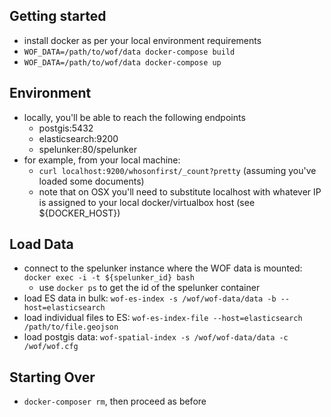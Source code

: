 ## Getting started
* install docker as per your local environment requirements
* `WOF_DATA=/path/to/wof/data docker-compose build`
* `WOF_DATA=/path/to/wof/data docker-compose up`

## Environment
* locally, you'll be able to reach the following endpoints
  * postgis:5432
  * elasticsearch:9200
  * spelunker:80/spelunker
* for example, from your local machine:
  * `curl localhost:9200/whosonfirst/_count?pretty` (assuming you've loaded some documents)
  * note that on OSX you'll need to substitute localhost with whatever IP is assigned to your local docker/virtualbox host (see ${DOCKER_HOST})

## Load Data
* connect to the spelunker instance where the WOF data is mounted: `docker exec -i -t ${spelunker_id} bash`
  * use `docker ps` to get the id of the spelunker container
* load ES data in bulk: `wof-es-index -s /wof/wof-data/data -b --host=elasticsearch`
* load individual files to ES: `wof-es-index-file --host=elasticsearch /path/to/file.geojson`
* load postgis data: `wof-spatial-index -s /wof/wof-data/data -c /wof/wof.cfg`

## Starting Over
* `docker-composer rm`, then proceed as before
